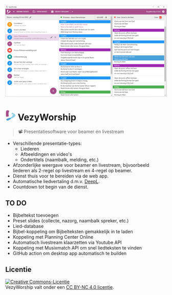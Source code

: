![VezyWorship](/src/assets/banner.png)

# ![VezyWorship](/public/icons/favicon-32x32.png) VezyWorship
> 📽️ Presentatiesoftware voor beamer én livestream

- Verschillende presentatie-types:
  - Liederen
  - Afbeeldingen en video's
  - Ondertitels (naambalk, melding, etc.)
- Afzonderlijke weergave voor beamer en livestream, bijvoorbeeld liederen als 2-regel op livestream en 4-regel op beamer.
- Dienst thuis voor te bereiden via de web app.
- Automatische liedvertaling d.m.v. [DeepL](https://www.deepl.com/whydeepl).
- Countdown tot begin van de dienst.

## TO DO
- Bijbeltekst toevoegen
- Preset slides (collecte, nazorg, naambalk spreker, etc.)
- Lied-database
- Bijbel-koppeling om Bijbelteksten gemakkelijk in te laden
- Koppeling met Planning Center Online
- Automatisch livestream klaarzetten via Youtube API
- Koppeling met Musixmatch API om snel liedteksten te vinden
- GitHub action om desktop app automatisch te builden

## Licentie
<a rel="license" href="https://creativecommons.org/licenses/by-nc/4.0/deed.nl"><img alt="Creative Commons-Licentie" style="border-width:0" src="https://licensebuttons.net/l/by-nc/4.0/88x31.png" /></a><br />VezyWorship valt onder een <a rel="license" href="https://creativecommons.org/licenses/by-nc/4.0/deed.nl">CC BY-NC 4.0 licentie</a>.
